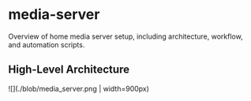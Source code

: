 # media-server
Overview of home media server setup, including architecture, workflow, and automation scripts.

## High-Level Architecture
![](./blob/media_server.png | width=900px)
